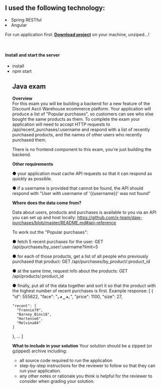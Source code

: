 

<!DOCTYPE html>
<html>
<body>
  
 <h2>
I used the following technology:
 </h2>
 <li>Spring RESTful</li>
 <li>Angular</li>



For run application first:
<a href="https://github.com/x-team/daw-purchases/archive/master.zip" target="_blank"><strong>Download project</strong></a> on your machine, unziped...!<br>
 
 <br>
<h4> Install and start the server</h4>
<ul>
  <li>install</li>
  <li>npm start</li>        
                 
  <h2>  Java exam</h2>
  
                                           
                                           

<strong>Overview </strong><br>
For this exam you will be building a backend for a new feature of the Discount Ascii Warehouse ecommerce platform.
Your application will produce a list of "Popular purchases", so customers can see who else bought the same products as them. 
To complete the exam your application will need to accept HTTP requests to /api/recent_purchases/:username and respond with a list of recently purchased products, and the names of other users who recently purchased them.

There is no frontend component to this exam, you're just building the backend.

<strong>Other requirements</strong>

●	your application must cache API requests so that it can respond as quickly as possible.

●	if a username is provided that cannot be found, the API should respond with "User with username of '{{username}}' was not found"


<strong>Where does the data come from?</strong>

Data about users, products and purchases is available to you via an API you can set up and host locally: 
https://github.com/x-team/daw-purchases/blob/master/README.md#api-reference

To work out the "Popular purchases":

●	fetch 5 recent purchases for the user: GET /api/purchases/by_user/:username?limit=5

●	for each of those products, get a list of all people who previously purchased that product: GET /api/purchases/by_product/:product_id

●	at the same time, request info about the products: GET /api/products/:product_id

●	finally, put all of the data together and sort it so that the product with the highest number of recent purchases is first.
Example response:
[
  {
    "id": 555622,
    "face": "｡◕‿◕｡",
    "price": 1100,
    "size": 27,



    "recent": [
      "Frannie79",
      "Barney_Bins18",
      "Hortense6",
      "Melvina84"
    ]
  },
  ...
]

<strong>What to include in your solution</strong>
Your solution should be a zipped (or gzipped) archive including:
-	all source code required to run the application
-	step-by-step instructions for the reviewer to follow so that they can run your application.
-	any other notes or rationale you think is helpful for the reviewer to consider when grading your solution.

 
</body>
</html>
